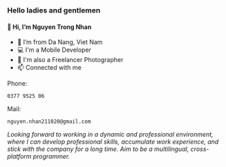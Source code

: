 ### Hello ladies and gentlemen
#### 👋 Hi, I’m Nguyen Trong Nhan
- 👀 I’m from Da Nang, Viet Nam
- 💻 I'm a Mobile Developer
- 📸 I'm also a Freelancer Photographer
- 📫 Connected with me

Phone:
```
0377 9525 06
```

Mail:
```
nguyen.nhan211020@gmail.com
```
*Looking forward to working in a dynamic and professional environment, where I can develop professional skills, accumulate work experience, and stick with the company for a long time. Aim to be a multilingual, cross-platform programmer.*



